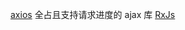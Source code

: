 [axios](https://github.com/mzabriskie/axios) 全占且支持请求进度的 ajax 库
[RxJs](https://github.com/Reactive-Extensions/RxJS)
